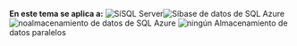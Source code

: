 <Token>**En este tema se aplica a:** ![Sí](media/yes.png)SQL Server![Sí](media/yes.png)base de datos de SQL Azure![no](media/no.png)almacenamiento de datos de SQL Azure ![ningún](media/no.png) Almacenamiento de datos paralelos</Token>


